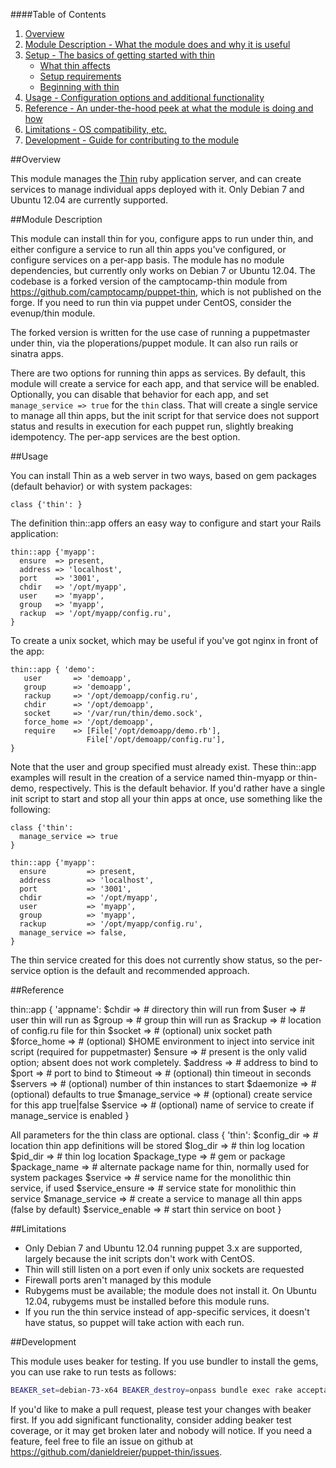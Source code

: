 ####Table of Contents

1. [Overview](#overview)
2. [Module Description - What the module does and why it is useful](#module-description)
3. [Setup - The basics of getting started with thin](#setup)
    * [What thin affects](#what-thin-affects)
    * [Setup requirements](#setup-requirements)
    * [Beginning with thin](#beginning-with-thin)
4. [Usage - Configuration options and additional functionality](#usage)
5. [Reference - An under-the-hood peek at what the module is doing and how](#reference)
5. [Limitations - OS compatibility, etc.](#limitations)
6. [Development - Guide for contributing to the module](#development)

##Overview

This module manages the [Thin](http://code.macournoyer.com/thin/) ruby application server, and can create services to manage individual apps deployed with it. Only Debian 7 and Ubuntu 12.04 are currently supported.

##Module Description

This module can install thin for you, configure apps to run under thin, and either configure a service to run all thin apps you've configured, or configure services on a per-app basis. The module has no module dependencies, but currently only works on Debian 7 or Ubuntu 12.04. The codebase is a forked version of the camptocamp-thin module from https://github.com/camptocamp/puppet-thin, which is not published on the forge. If you need to run thin via puppet under CentOS, consider the evenup/thin module.

The forked version is written for the use case of running a puppetmaster under thin, via the ploperations/puppet module. It can also run rails or sinatra apps.

There are two options for running thin apps as services. By default, this module will create a service for each app, and that service will be enabled. Optionally, you can disable that behavior for each app, and set `manage_service => true` for the `thin` class. That will create a single service to manage all thin apps, but the init script for that service does not support status and results in execution for each puppet run, slightly breaking idempotency. The per-app services are the best option.

##Usage

You can install Thin as a web server in two ways, based on gem packages (default behavior) or with system packages:

    class {'thin': }

The definition thin::app offers an easy way to configure and start your Rails application:

    thin::app {'myapp':
      ensure  => present,
      address => 'localhost',
      port    => '3001',
      chdir   => '/opt/myapp',
      user    => 'myapp',
      group   => 'myapp',
      rackup  => '/opt/myapp/config.ru',
    }

To create a unix socket, which may be useful if you've got nginx in front of the app:

    thin::app { 'demo':
       user       => 'demoapp',
       group      => 'demoapp',
       rackup     => '/opt/demoapp/config.ru',
       chdir      => '/opt/demoapp',
       socket     => '/var/run/thin/demo.sock',
       force_home => '/opt/demoapp',
       require    => [File['/opt/demoapp/demo.rb'],
                     File['/opt/demoapp/config.ru'],
    }

Note that the user and group specified must already exist. These thin::app examples will result in the creation of a service named thin-myapp or thin-demo, respectively. This is the default behavior. If you'd rather have a single init script to start and stop all your thin apps at once, use something like the following:

    class {'thin':
      manage_service => true
    }

    thin::app {'myapp':
      ensure         => present,
      address        => 'localhost',
      port           => '3001',
      chdir          => '/opt/myapp',
      user           => 'myapp',
      group          => 'myapp',
      rackup         => '/opt/myapp/config.ru',
      manage_service => false,
    }

The thin service created for this does not currently show status, so the per-service option is the default and recommended approach.


##Reference

thin::app { 'appname':
  $chdir          => # directory thin will run from
  $user           => # user thin will run as
  $group          => # group thin will run as
  $rackup         => # location of config.ru file for thin
  $socket         => # (optional) unix socket path
  $force_home     => # (optional) $HOME environment to inject into service init script (required for puppetmaster)
  $ensure         => # present is the only valid option; absent does not work completely.
  $address        => # address to bind to
  $port           => # port to bind to
  $timeout        => # (optional) thin timeout in seconds
  $servers        => # (optional) number of thin instances to start
  $daemonize      => # (optional) defaults to true
  $manage_service => # (optional) create service for this app true|false
  $service        => # (optional) name of service to create if manage_service is enabled
}

All parameters for the thin class are optional.
class { 'thin':
  $config_dir         => # location thin app definitions will be stored
  $log_dir            => # thin log location
  $pid_dir            => # thin log location
  $package_type       => # gem or package
  $package_name       => # alternate package name for thin, normally used for system packages
  $service            => # service name for the monolithic thin service, if used
  $service_ensure     => # service state for monolithic thin service
  $manage_service     => # create a service to manage all thin apps (false by default)
  $service_enable     => # start thin service on boot
}

##Limitations

- Only Debian 7 and Ubuntu 12.04 running puppet 3.x are supported, largely because the init scripts don't work with CentOS.
- Thin will still listen on a port even if only unix sockets are requested
- Firewall ports aren't managed by this module
- Rubygems must be available; the module does not install it. On Ubuntu 12.04, rubygems must be installed before this module runs.
- If you run the thin service instead of app-specific services, it doesn't have status, so puppet will take action with each run.

##Development

This module uses beaker for testing. If you use bundler to install the gems, you can use rake to run tests as follows:
```bash
BEAKER_set=debian-73-x64 BEAKER_destroy=onpass bundle exec rake acceptance
```

If you'd like to make a pull request, please test your changes with beaker first. If you add significant functionality, consider adding beaker test coverage, or it may get broken later and nobody will notice. If you need a feature, feel free to file an issue on github at https://github.com/danieldreier/puppet-thin/issues.

